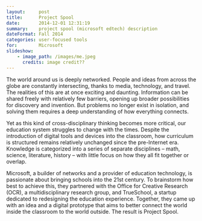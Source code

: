 ```yaml
---
layout:     post
title:      Project Spool
date:       2014-12-01 12:31:19
summary:    project spool (microsoft edtech) description
dateFormat: Fall 2014
categories: user-focused tools
for:        Microsoft
slideshow:
    - image_path: /images/me.jpeg
      credits: image credit??
---
```


The world around us is deeply networked. People and ideas from across the globe are constantly intersecting, thanks to media, technology, and travel. The realities of this are at once exciting and daunting. Information can be shared freely with relatively few barriers, opening up broader possibilities for discovery and invention. But problems no longer exist in isolation, and solving them requires a deep understanding of how everything connects.
                    
Yet as this kind of cross-disciplinary thinking becomes more critical, our education system struggles to change with the times. Despite the introduction of digital tools and devices into the classroom, how curriculum is structured remains relatively unchanged since the pre-Internet era. Knowledge is categorized into a series of separate disciplines – math, science, literature, history – with little focus on how they all fit together or overlap.
                    
Microsoft, a builder of networks and a provider of education technology, is passionate about bringing schools into the 21st century. To brainstorm how best to achieve this, they partnered with the Office for Creative Research (OCR), a multidisciplinary research group, and TrueSchool, a startup dedicated to redesigning the education experience. Together, they came up with an idea and a digital prototype that aims to better connect the world inside the classroom to the world outside. The result is Project Spool. 
